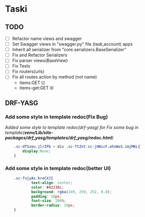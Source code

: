 # Taski

## TODO
- [ ] Refactor name views and swagger
- [ ] Set Swagger views in "swagger.py" file (task,account) apps
- [ ] Inherit all serializer from "core.serializers.BaseSerializer"
- [ ] Fix and Refactor Serializers  
- [ ] Fix parser views(BaseView) 
- [ ] Fix Tests   
- [ ] Fix routers(urls)
- [ ] Fix all routes action by method (not name)
  - items:GET &#9745;
  - items-get:GET &#x2612;


## DRF-YASG
### Add some style in template redoc(Fix Bug)
_Added some style to template redoc(drf-yasg)
for Fix some bug in template(**venv/Lib/site-packages/drf_yasg/templates/drf_yasg/redoc.html**)_
```css
    .sc-dTSzeu.jlrIPb + div .sc-TtZnY.sc-jHNicF.ehnWxS.imjMKL{
        display:None;
    } 
```
### Add some style in template redoc(better UI)
```css
    .sc-fujyAs.kreCXJ{
            text-align: center;
            color: #42238c;
            background: rgba(249, 250, 252, 0.8);
            padding: 10px;
            font-size: 200%;
            border-radius: 10px;
    }
```

